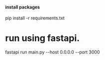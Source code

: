 #### install packages 
pip install -r requirements.txt

# run using fastapi. 
fastapi run main.py --host 0.0.0.0 --port 3000